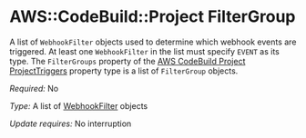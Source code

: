 # AWS::CodeBuild::Project FilterGroup<a name="aws-properties-codebuild-project-filtergroup"></a>

A list of `WebhookFilter` objects used to determine which webhook events are triggered\. At least one `WebhookFilter` in the list must specify `EVENT` as its type\. The `FilterGroups` property of the [ AWS CodeBuild Project ProjectTriggers](https://docs.aws.amazon.com/AWSCloudFormation/latest/UserGuide/aws-properties-codebuild-project-projecttriggers.html) property type is a list of `FilterGroup` objects\.

*Required:* No

*Type:* A list of [WebhookFilter](https://docs.aws.amazon.com/AWSCloudFormation/latest/UserGuide/aws-properties-codebuild-project-webhookfilter.html) objects

*Update requires:* No interruption